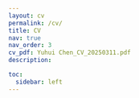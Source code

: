 ```yaml
---
layout: cv
permalink: /cv/
title: CV
nav: true
nav_order: 3
cv_pdf: Yuhui Chen_CV_20250311.pdf
description: 

toc:
  sidebar: left
---
```

